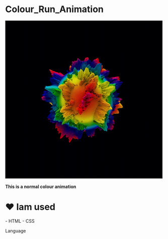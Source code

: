 # Colour_Run_Animation
<img alt="coding" src="https://github.com/rahadhasan07/Colour_Run_Animation/blob/main/Colour%20Run%20Animation.gif">

<p> <b> This is a normal colour animation </b> </p>

<h1> ❤️ Iam used </h1>
- HTML
- CSS
<P>Language</P>
